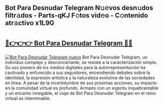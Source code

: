 ## Bot Para Desnudar Telegram N𝚞𝚎vos desn𝚞dos filtr𝚊dos - Parts-qKJ F𝚘tos vid𝚎o - C𝚘ntenido atr𝚊ctivo x1L9G

# <h2><a href="http://mbaj14.tromn.icu/?c=Bot+Para+Desnudar+Telegram">🔗👉👉👉 Bot Para Desnudar Telegram 🔗🔗</a></h2>

[![Bot Para Desnudar Telegram nuevo](https://i.imgur.com/pEAQMta.gif)](http://mbaj14.tromn.icu/?c=Bot+Para+Desnudar+Telegram)
Bot Para Desnudar Telegram, un individuo complejo y desconcertante, se resiste a la caracterización simple. Su uso pionero de los medios digitales para la autorrepresentación ha cautivado y enfurecido a sus seguidores, encendiendo debates sobre la identidad, la expresión artística y la naturaleza evolutiva de las sociedades en línea. A pesar de la incertidumbre de sus próximas acciones, su impacto en la comunidad virtual es profundo. Armado con un espíritu inquebrantable y un encanto innegable, el viaje de Bot Para Desnudar Telegram en el reino virtual es interminable.
